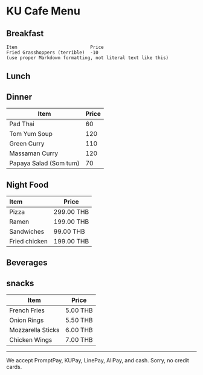 # KU Cafe Menu

## Breakfast

    Item                           Price
    Fried Grasshoppers (terrible)  -10
    (use proper Markdown formatting, not literal text like this)

## Lunch

## Dinner

| Item                   | Price |
| ---------------------- | ----- |
| Pad Thai               | 60    |
| Tom Yum Soup           | 120   |
| Green Curry            | 110   |
| Massaman Curry         | 120   |
| Papaya Salad (Som tum) | 70    |

## Night Food

| Item          | Price      |
| :------------ | ---------- |
| Pizza         | 299.00 THB |
| Ramen         | 199.00 THB |
| Sandwiches    | 99.00 THB  |
| Fried chicken | 199.00 THB |

## Beverages
## snacks
|Item                      | Price|
|------------------------ | ------|
|French Fries             | 5.00 THB|
|Onion Rings              | 5.50 THB|
|Mozzarella Sticks        | 6.00 THB|
|Chicken Wings            | 7.00 THB|

---

We accept PromptPay, KUPay, LinePay, AliPay, and cash. Sorry, no credit cards.
